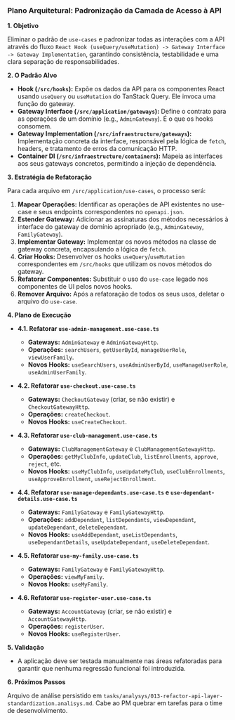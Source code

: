 ### Plano Arquitetural: Padronização da Camada de Acesso à API

**1. Objetivo**

Eliminar o padrão de `use-cases` e padronizar todas as interações com a API através do fluxo `React Hook (useQuery/useMutation) -> Gateway Interface -> Gateway Implementation`, garantindo consistência, testabilidade e uma clara separação de responsabilidades.

**2. O Padrão Alvo**

*   **Hook (`/src/hooks`):** Expõe os dados da API para os componentes React usando `useQuery` ou `useMutation` do TanStack Query. Ele invoca uma função do gateway.
*   **Gateway Interface (`/src/application/gateways`):** Define o contrato para as operações de um domínio (e.g., `AdminGateway`). É o que os hooks consomem.
*   **Gateway Implementation (`/src/infraestructure/gateways`):** Implementação concreta da interface, responsável pela lógica de `fetch`, headers, e tratamento de erros da comunicação HTTP.
*   **Container DI (`/src/infraestructure/containers`):** Mapeia as interfaces aos seus gateways concretos, permitindo a injeção de dependência.

**3. Estratégia de Refatoração**

Para cada arquivo em `/src/application/use-cases`, o processo será:

1.  **Mapear Operações:** Identificar as operações de API existentes no use-case e seus endpoints correspondentes no `openapi.json`.
2.  **Estender Gateway:** Adicionar as assinaturas dos métodos necessários à interface do gateway de domínio apropriado (e.g., `AdminGateway`, `FamilyGateway`).
3.  **Implementar Gateway:** Implementar os novos métodos na classe de gateway concreta, encapsulando a lógica de `fetch`.
4.  **Criar Hooks:** Desenvolver os hooks `useQuery`/`useMutation` correspondentes em `/src/hooks` que utilizam os novos métodos do gateway.
5.  **Refatorar Componentes:** Substituir o uso do `use-case` legado nos componentes de UI pelos novos hooks.
6.  **Remover Arquivo:** Após a refatoração de todos os seus usos, deletar o arquivo do `use-case`.

**4. Plano de Execução**

*   **4.1. Refatorar `use-admin-management.use-case.ts`**
    *   **Gateways:** `AdminGateway` e `AdminGatewayHttp`.
    *   **Operações:** `searchUsers`, `getUserById`, `manageUserRole`, `viewUserFamily`.
    *   **Novos Hooks:** `useSearchUsers`, `useAdminUserById`, `useManageUserRole`, `useAdminUserFamily`.

*   **4.2. Refatorar `use-checkout.use-case.ts`**
    *   **Gateways:** `CheckoutGateway` (criar, se não existir) e `CheckoutGatewayHttp`.
    *   **Operações:** `createCheckout`.
    *   **Novos Hooks:** `useCreateCheckout`.

*   **4.3. Refatorar `use-club-management.use-case.ts`**
    *   **Gateways:** `ClubManagementGateway` e `ClubManagementGatewayHttp`.
    *   **Operações:** `getMyClubInfo`, `updateClub`, `listEnrollments`, `approve`, `reject`, etc.
    *   **Novos Hooks:** `useMyClubInfo`, `useUpdateMyClub`, `useClubEnrollments`, `useApproveEnrollment`, `useRejectEnrollment`.

*   **4.4. Refatorar `use-manage-dependants.use-case.ts` e `use-dependant-details.use-case.ts`**
    *   **Gateways:** `FamilyGateway` e `FamilyGatewayHttp`.
    *   **Operações:** `addDependant`, `listDependants`, `viewDependant`, `updateDependant`, `deleteDependant`.
    *   **Novos Hooks:** `useAddDependant`, `useListDependants`, `useDependantDetails`, `useUpdateDependant`, `useDeleteDependant`.

*   **4.5. Refatorar `use-my-family.use-case.ts`**
    *   **Gateways:** `FamilyGateway` e `FamilyGatewayHttp`.
    *   **Operações:** `viewMyFamily`.
    *   **Novos Hooks:** `useMyFamily`.

*   **4.6. Refatorar `use-register-user.use-case.ts`**
    *   **Gateways:** `AccountGateway` (criar, se não existir) e `AccountGatewayHttp`.
    *   **Operações:** `registerUser`.
    *   **Novos Hooks:** `useRegisterUser`.

**5. Validação**

*   A aplicação deve ser testada manualmente nas áreas refatoradas para garantir que nenhuma regressão funcional foi introduzida.

**6. Próximos Passos**

Arquivo de análise persistido em `tasks/analysys/013-refactor-api-layer-standardization.analisys.md`. Cabe ao PM quebrar em tarefas para o time de desenvolvimento.